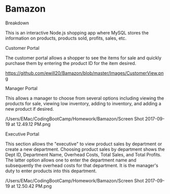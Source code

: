 # Bamazon

Breakdown

This is an interactive Node.js shopping app where MySQL stores the information on products, products sold, profits, sales, etc.  

Customer Portal

The customer portal allows a shopper to see the items for sale and quickly purchase them by entering the product ID for the item desired.

https://github.com/ewill20/Bamazon/blob/master/Images/CustomerView.png

Manager Portal

This allows a manager to choose from several options including viewing the products for sale, viewing low inventory, adding to inventory, and adding a new product if desired.


/Users/EMac/CodingBootCamp/Homework/Bamazon/Screen Shot 2017-09-19 at 12.49.12 PM.png

Executive Portal

This section allows the "executive" to view product sales by department or create a new department.  Choosing product sales by department shows the Dept ID, Department Name, Overhead Costs, Total Sales, and Total Profits.  The latter option allows one to enter the department name and subsequently the overhead costs for that department.  It is the manager's duty to enter products into this department.

/Users/EMac/CodingBootCamp/Homework/Bamazon/Screen Shot 2017-09-19 at 12.50.42 PM.png